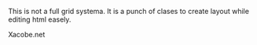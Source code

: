 This is not a full grid systema. It is a punch of clases to create layout while editing html easely.

Xacobe.net
